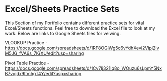 # Excel/Sheets Practice Sets

This Section of my Portfolio contains different practice sets for vital Excel/Sheets functions. Feel free to download the Excel file to look at my work. Below are links to Google Sheets files for veiwing.

VLOOKUP Practice - https://docs.google.com/spreadsheets/d/1RF8OGlWg5c6vYdhXevi2Vipj2IvM5JG_fVA6s_7lGXU/edit?usp=sharing

Pivot Table Practice - https://docs.google.com/spreadsheets/d/1Cv7Ij321Iq8o_WOuzu6sLpmY5NxB7vqjdx9ltm5gT4Y/edit?usp=sharing
